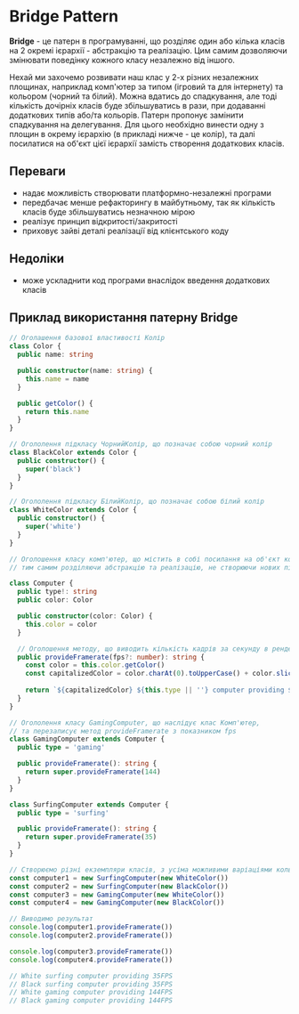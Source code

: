 # Bridge Pattern

<b>Bridge</b> - це патерн в програмуванні, що розділяє один або кілька класів на 2 окремі ієрархії - абстракцію та реалізацію.
Цим самим дозволяючи змінювати поведінку кожного класу незалежно від іншого.

Нехай ми захочемо розвивати наш клас у 2-х різних незалежних площинах, наприклад комп'ютер за типом (ігровий та для інтернету) та кольором (чорний та білий). Можна вдатись до спадкування, але тоді кількість дочірніх класів буде збільшуватись в рази, при додаванні додаткових типів або/та кольорів. Патерн пропонує замінити спадкування на делегування. Для цього необхідно винести одну з площин в окрему ієрархію (в прикладі нижче - це колір), та далі посилатися на об'єкт цієї ієрархії замість створення додаткових класів.

## Переваги
  - надає можливість створювати платформно-незалежні програми
  - передбачає менше рефакторингу в майбутньому, так як кількість класів буде збільшуватись незначною мірою
  - реалізує принцип відкритості/закритості
  - приховує зайві деталі реалізації від клієнтського коду

## Недоліки
  - може ускладнити код програми внаслідок введення додаткових класів

## Приклад використання патерну Bridge

```ts
// Оголашення базової властивості Колір
class Color {
  public name: string

  public constructor(name: string) {
    this.name = name
  }

  public getColor() {
    return this.name
  }
}

// Огололення підкласу ЧорнийКолір, що позначає собою чорний колір
class BlackColor extends Color {
  public constructor() {
    super('black')
  }
}

// Огололення підкласу БілийКолір, що позначає собою білий колір
class WhiteColor extends Color {
  public constructor() {
    super('white')
  }
}

// Оголошення класу комп'ютер, що містить в собі посилання на об'єкт кольору,
// тим самим розділяючи абстракцію та реалізацію, не створюючи нових підкласів.

class Computer {
  public type!: string
  public color: Color

  public constructor(color: Color) {
    this.color = color
  }

  // Оголошення методу, що виводить кількість кадрів за секунду в рендеренгу відео-ігор
  public provideFramerate(fps?: number): string {
    const color = this.color.getColor()
    const capitalizedColor = color.charAt(0).toUpperCase() + color.slice(1)
  
    return `${capitalizedColor} ${this.type || ''} computer providing ${fps || 0}FPS`
  }
}

// Огололення класу GamingComputer, що наслідує клас Комп'ютер,
// та перезаписує метод provideFramerate з показником fps
class GamingComputer extends Computer {
  public type = 'gaming'

  public provideFramerate(): string {
    return super.provideFramerate(144)
  }
}

class SurfingComputer extends Computer {
  public type = 'surfing'

  public provideFramerate(): string {
    return super.provideFramerate(35)
  }
}

// Створюємо різні екземпляри класів, з усіма можливими варіаціями кольору та типів комп'ютерів
const computer1 = new SurfingComputer(new WhiteColor())
const computer2 = new SurfingComputer(new BlackColor())
const computer3 = new GamingComputer(new WhiteColor())
const computer4 = new GamingComputer(new BlackColor())

// Виводимо результат
console.log(computer1.provideFramerate())
console.log(computer2.provideFramerate())

console.log(computer3.provideFramerate())
console.log(computer4.provideFramerate())

// White surfing computer providing 35FPS
// Black surfing computer providing 35FPS
// White gaming computer providing 144FPS
// Black gaming computer providing 144FPS
```